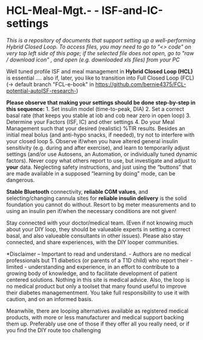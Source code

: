 # HCL-Meal-Mgt.- - ISF-and-IC-settings

*This is a repository of documents that support setting up a well-performing Hybrid Closed Loop. To access files, you may need to go to "<> code" on very top left side of this page; if the selected file does not open, go to  "raw  / download icon" , and open (e.g. downloaded xls files) from your PC*

Well tuned profile ISF and meal management in **Hybrid Closed Loop (HCL)** is essential ....  also if, later, you like to transition into Full Closed Loop (FCL) (-> default branch "FCL-e-book" in https://github.com/bernie4375/FCL-potential-autoISF-research-)

**Please observe that making your settings should be done step-by-step in this sequence:** 1. Set insulin model (time-to-peak, DIA)  2. Set a correct basal rate (that keeps you stable at iob and cob near zero in open loop) 3. Determine your
Factors (ISF, IC) and other settings 4. Do your Meal Management such that your desired (realistic) %TIR results. Besides an initial meal bolus (and anti-hypo snacks, if needed), try not to interfere with your closed loop  5. Observe if/when you have altered general insulin sensitivity (e.g. during and after exercise), and learn to temporarily adjust settings (and/or use Autosens, an Automation, or individually tuned dynamic factors).
Never copy what others report to use, but investigate and adjust to **your** data. Neglecting safety instructions, and just using the “buttons” that are made available in a supposed “learning by doing” mode, can be dangerous.

**Stable Bluetooth** connectivity, **reliable CGM values**, and selecting/changing cannula sites for **reliable insulin delivery** is the solid foundation you cannot do without. Resort to bg meter measurements and to using an insulin pen if/when the necessary conditions are not given!

Stay connected with your doctor/medical team. (Even if not knowing much about your DIY loop, they should be valueable experts in setting a correct basal, and also valueable consultants in other issues). 
Please also stay connected, and share experiences, with the DIY looper communities.

*Disclaimer – Important to read and understand. - 
Authors are no medical professionals but T1 diabetics (or parents of a T1D child) who report their -limited - understanding and experience, in an effort to contribute to a growing body of knowledge, and to facilitate development of patient centered solutions. 
Nothing in this site is medical advice. Also, the loop is no medical product but only a toolset that many found useful to improve their diabetes managementment. You take full responsibility to use it with caution, and on an informed basis. 

Meanwhile, there are looping alternatives available as registered medical products, with more or less manufacturer and medical support backing them up. Preferably use one of those if they offer all you really need, or if you find the DIY route too challenging   





